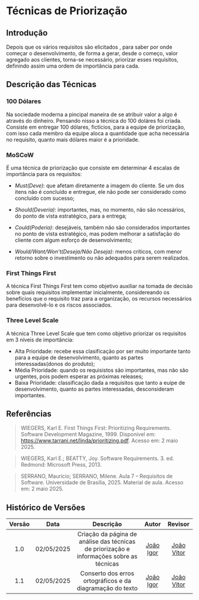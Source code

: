 # Técnicas de Priorização

## Introdução
Depois que os vários requisitos são elicitados , para saber por onde começar o desenvolvimento, de forma a gerar, desde o começo, valor agregado aos clientes, torna-se necessário, priorizar esses requisitos, definindo assim uma ordem de importância para cada.

## Descrição das Técnicas

### 100 Dólares
Na sociedade moderna a pincipal maneira de se atribuir valor a algo é através do dinheiro. Pensando nisso a técnica do 100 doláres foi criada. Consiste em entregar 100 dólares, fictícios, para a equipe de priorização, com isso cada membro da equipe aloca a quantidade que acha necessária no requisito, quanto mais dólares maior é a prioridade.

### MoSCoW
É uma técnica de priorização que consiste em determinar 4 escalas de importância para os requisitos:

- *Must(Deve)*: que afetam diretamente a imagem do cliente. Se um dos itens não é concluído e entregue, ele não pode ser considerado como concluído com sucesso;

- *Should(Deveria)*: importantes, mas, no momento, não são ncessários, do ponto de vista estratégico, para a entrega;

- *Could(Poderia)*: desejáveis, também não são considerados importantes no ponto de vista estratégico, mas podem melhorar a satisfação do cliente com algum esforço de desenvolvimento;

- *Would/Want/Won't(Deseja/Não Deseja)*: menos críticos, com menor retorno sobre o investimento ou não adequados para serem realizados.

### First Things First
A técnica First Things First tem como objetivo auxiliar na tomada de decisão sobre quais requisitos implementar inicialmente, considereando os benefícios que o requisito traz para a organização, os recursos necessários para desenvolvê-lo e os riscos associados.

### Three Level Scale
A técnica Three Level Scale que tem como objetivo priorizar os requisitos em 3 níveis de importância:
- Alta Prioridade: recebe essa clasificação por ser muito importante tanto para a equipe de desenvolvimento, quanto as partes interessadas(donos do produto);
- Média Prioridade: quando os requisistos são importantes, mas não são urgentes, pois podem esperar as próximas releases;
- Baixa Prioridade: classificação dada a requisitos que tanto a euipe de desenvolvimento, quanto as partes interessadas, desconsideram importantes.

## Referências

> WIEGERS, Karl E. First Things First: Prioritizing Requirements. Software Development Magazine, 1999. Disponível em: https://www.tarrani.net/linda/prioritizing.pdf. Acesso em: 2 maio 2025.

> WIEGERS, Karl E.; BEATTY, Joy. Software Requirements. 3. ed. Redmond: Microsoft Press, 2013.

> SERRANO, Maurício; SERRANO, Milene. Aula 7 – Requisitos de Software. Universidade de Brasília, 2025. Material de aula. Acesso em: 2 maio 2025.

## Histórico de Versões

| Versão | Data | Descrição  | Autor        | Revisor |
| :-----: | :----: | :----------: | :------------: | :--------: |
| 1.0    | 02/05/2025 | Criação da página de análise das técnicas de priorização e informações sobre as técnicas | [João Igor](https://github.com/JoaoPC10)         | [João Vitor](https://github.com/jvopBR)
| 1.1    | 02/05/2025 | Conserto dos erros ortográficos e da diagramação do texto | [João Igor](https://github.com/JoaoPC10)         | [João Vitor](https://github.com/jvopBR)